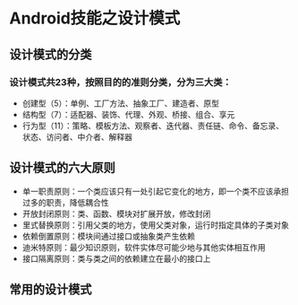 # Android技能之设计模式
## 设计模式的分类
### 设计模式共23种，按照目的的准则分类，分为三大类：
- 创建型（5）：单例、工厂方法、抽象工厂、建造者、原型
- 结构型（7）：适配器、装饰、代理、外观、桥接、组合、享元
- 行为型（11）：策略、模板方法、观察者、迭代器、责任链、命令、备忘录、状态、访问者、中介者、解释器
## 设计模式的六大原则
- 单一职责原则：一个类应该只有一处引起它变化的地方，即一个类不应该承担过多的职责，降低耦合性
- 开放封闭原则：类、函数、模块对扩展开放，修改封闭
- 里式替换原则：引用父类的地方，使用父类对象，运行时指定具体的子类对象
- 依赖倒置原则：模块间通过接口或抽象类产生依赖
- 迪米特原则：最少知识原则，软件实体尽可能少地与其他实体相互作用
- 接口隔离原则：类与类之间的依赖建立在最小的接口上
## 常用的设计模式
